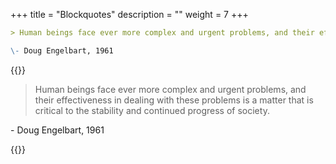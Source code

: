 +++
title = "Blockquotes"
description = ""
weight = 7
+++


```md
> Human beings face ever more complex and urgent problems, and their effectiveness in dealing with these problems is a matter that is critical to the stability and continued progress of society.

\- Doug Engelbart, 1961
```

{{<revealjs theme="black" progress="true" controls="true">}}
> Human beings face ever more complex and urgent problems, and their effectiveness in dealing with these problems is a matter that is critical to the stability and continued progress of society.

	

\- Doug Engelbart, 1961

{{</revealjs>}}
